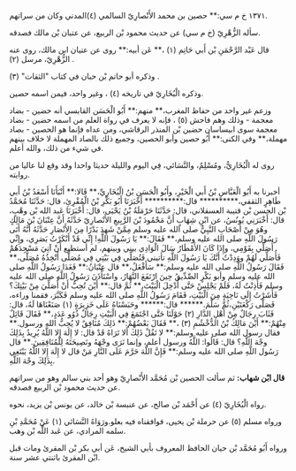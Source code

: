 ١٣٧١ خ م سي:** حصين بن محمد الأَنْصارِيّ السالمي (٤)المدني وكان من سراتهم.

سأله الزُّهْرِيّ (خ م سي) عن حديث محمود بْن الربيع، عن عتبان بْن مالك فصدقه.

قال عَبْد الرَّحْمَنِ بْن أَبي حَاتِم (١) ،** عَن أبيه:** روى عن عتيان ابن مالك، روى عنه الزُّهْرِيّ، مرسل (٢) .

وذكره أبو حاتم بْن حبان في كتاب "الثقات" (٣) .

وذكره الْبُخَارِيّ في تاريخه (٤) ، وغير واحد، فيمن اسمه حصين.

وزعم غير واحد من حفاظ المغرب،** منهم:** أَبُو الْحَسَن القابسي أنه حضين - بضاد معجمة - وذلك وهم فاحش (٥) ، فإنه لا يعرف في رواة العلم من اسمه حضين - بضاد معجمة سوى ابيساسان حضين بْن المنذر الرقاشي، ومن عداه فإنما هو الحصين - بصاد مهملة،** وفي الكنى:** أَبُو حصين وأبو الحصين، وجميع ذلك بالصاد المهملة لا خلاف بينهم في شيء من ذلك، والله أعلم.

روى له الْبُخَارِيُّ، ومُسْلِمٌ، والنَّسَائي، فِي اليوم والليلة حديثا واحدا وقد وقع لنا عاليا من روايته.

أخبرنا به أَبُو الْعَبَّاسِ بْنُ أَبي الْخَيْرِ، وأَبُو الْحَسَنِ بْنُ الْبُخَارِيِّ،** قَالا:** أَنْبَأَنَا أَسْعَدُ بْنُ أَبي طَاهِرٍ الثقفي،********** قال:********** أَخْبَرَنَا أَبُو بَكْرِ بْنُ الْمُقْرِئِ، قال: حَدَّثَنَا مُحَمَّدُ بْن الحسن بْن قتيبة العسقلاني، قال: حَدَّثَنَا حَرْمَلَةُ بْنُ يَحْيَى، قال: أَخْبَرَنَا عَبد الله بْن وهْبٍ، قال: أَخْبَرَنِي يُونُسُ، عن ابْنِ شِهَابٍ أَنَّ مَحْمُودَ بْنَ الرَّبِيعِ الأَنْصارِيّ حَدَّثَهُ أَنَّ عِتْبَانَ بْنَ مَالِكٍ وهُوَ مِنْ أَصْحَابِ النَّبِيُّ صلى الله عليه وسلم مِمَّنْ شَهِدَ بَدْرًا مِنَ الأَنْصَارِ حَدَّثَهُ أَنَّهُ أَتَى رَسُولَ اللَّهِ صلى الله عليه وسلم،** فَقَالَ:** يَا رَسُولَ اللَّهِ! إِنِّي قَدْ أَنْكَرْتُ بَصَرِي، وإِنِّي أُصَلِّي بِقَوْمِي، وإِذَا كَانَ الأَمْطَارُ سَالَ الْوَادِي بيني وبينهم، لم أستطيع أَنْ آتِيَ مَسْجِدَهُمْ فَأُصَلِّي لَهُمْ ووَدِدْتُ أَنَّكَ يَا رَسُولَ اللَّهِ تأتيني فَتُصَلِّي فِي بَيْتِي فِي مُصَلًّى أَتْخِذُهُ مُصَلًّى،** فَقَالَ رَسُولُ اللَّهِ صلى الله عليه وسلم:** سَأَفْعَلُ،** قال عِتْبَانُ:** فَغَدَا رَسُولُ اللَّهِ صلى الله عليه وسلم وأبو بَكْرٍ الصِّدِّيقُ حِينَ ارْتَفَعَ النَّهَارُ، واسْتَأْذَنَ رَسُولُ اللَّهِ صلى الله عليه وسلم فَأَذِنْتُ لَهُ، فَلَمْ يَجْلِسْ حَتَّى أُدْخِلَ الْبَيْتَ،** ثُمَّ قال:** أَيْنَ تُحِبُّ أَنْ أُصَلِّيَ مِنْ بَيْتِكَ؟ فَأَشَرْتُ إِلَى نَاحِيَةٍ مِنَ الْبَيْتِ، فَقَامَ رَسُولُ اللَّهِ صلى الله عليه وسلم فَكَبَّرَ، فقمنا وراءه، فَصَلَّى رَكْعَتَيْنِ،ثُمَّ سَلَّمَ.****** قال:****** وحَبَسْنَاهُ عَلَى خَزِيرَةٍ (١) صَنَعْنَاهَا لَهُ، قال: فَثَابَ رِجَالٌ مِنْ أَهْلِ الدَّارِ (٢) حَوْلَنَا حَتَّى اجْتَمَعَ فِي الْبَيْتِ رِجَالٌ ذُوُو عَدَدٍ،** فَقَالَ قَائِلٌ مِنْهُمْ:** أَيْنَ مَالِكُ بْنُ الدُّخْشُمِ (٣) ،** فَقَالَ بَعْضُهُمْ:** ذَلِكَ مُنَافِقٌ لا يُحِبُّ الله ورسول.** فقال رسول الله صلى عليه وسلم:** لا تَقُلْ ذَلِكَ أَلا تَرَاهُ قَدْ قال: لا إِلَهَ إِلا اللَّهُ يُرِيدُ بِذَلِكَ وجْهَ اللَّهِ؟ قال: قَالُوا: اللَّهُ ورسول أعلم، وإنما نَرَى وجْهَهُ ونَصِيحَتَهُ لِلْمُنَافِقِينَ.** قال رَسُول اللَّهِ صلى الله عليه وسلم:** فَإِنَّ اللَّهَ حَرَّمَ عَلَى النَّارِ مَنْ قال لا إِلَهَ إِلا اللَّهُ يَبْتَغِي بِذَلِكَ وجْهَ اللَّهِ.

**قال ابْن شهاب:** ثم سألت الحصين بْن مُحَمَّد الأَنْصارِيّ وهو أحد بني سالم وهو من سراتهم عن حديث محمود بْن الربيع فصدقه.

رواه الْبُخَارِيّ (٤) عن أَحْمَد بْن صالح، عن عنبسة بْن خالد، عن يونس بْن يزيد، نحوه.

ورواه مسلم (٥) عن حرملة بْن يحيى، فوافقناه فيه بعلو.ورَوَاهُ النَّسَائي (١) عَنْ مُحَمَّدِ بْنِ سلمه المرادي، عن عَبد اللَّه بْن وهب.

ورواه أَبُو مُحَمَّد بْن حيان الحافظ المعروف بأبي الشيخ، عَن أبي بكر بْن المقرئ ومات قبل ابْن المقرئ باثنتي عشر سنة.